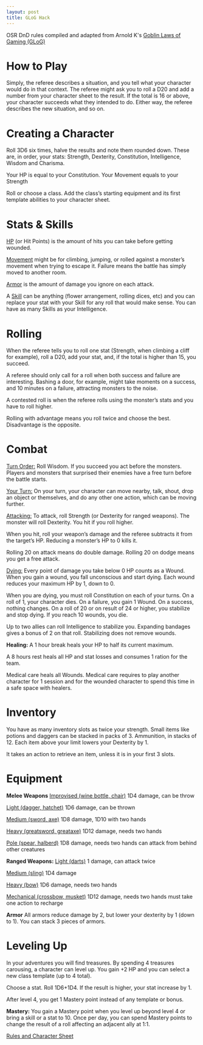 ```yaml
---
layout: post
title: GLoG Hack
---
```


OSR DnD rules compiled and adapted from Arnold K's [Goblin Laws of Gaming (GLoG)](http://goblinpunch.blogspot.com/2020/04/lair-of-lamb-final.html)

# **How to Play**

Simply, the referee describes a situation, and you tell what your character would do in that context. The referee might ask you to roll a D20 and add a number from your character sheet to the result. If the total is 16 or above, your character succeeds what they intended to do. Either way, the referee describes the new situation, and so on.

# **Creating a Character**

Roll 3D6 six times, halve the results and note them rounded down. These are, in order, your stats: Strength, Dexterity, Constitution, Intelligence, Wisdom and Charisma.

Your HP is equal to your Constitution.
Your Movement equals to your Strength

Roll or choose a class. Add the class’s starting equipment and its first template abilities to your character sheet.

# Stats & Skills

<ins>HP</ins> (or Hit Points) is the amount of hits you can take before getting wounded.

<ins>Movement</ins> might be for climbing, jumping, or rolled against a monster’s movement when trying to escape it. Failure means the battle has simply moved to another room.

<ins>Armor</ins> is the amount of damage you ignore on each attack.

A <ins>Skill</ins> can be anything (flower arrangement, rolling dices, etc) and you can replace your stat with your Skill for any roll that would make sense. You can have as many Skills as your Intelligence.

# Rolling

When the referee tells you to roll one stat (Strength, when climbing a cliff for example), roll a D20, add your stat, and, if the total is higher than 15, you succeed. 

A referee should only call for a roll when both success and failure are interesting. Bashing a door, for example, might take moments on a success, and 10 minutes on a failure, attracting monsters to the noise.

A contested roll is when the referee rolls using the monster’s stats and you have to roll higher.

Rolling with advantage means you roll twice and choose the best. Disadvantage is the opposite.

# Combat

<ins>Turn Order:</ins> Roll Wisdom. If you succeed you act before the monsters. Players and monsters that surprised their enemies have a free turn before the battle starts.

<ins>Your Turn:</ins> On your turn, your character can move nearby, talk, shout, drop an object or themselves, and do any other one action, which can be moving further.

<ins>Attacking:</ins> To attack, roll Strength (or Dexterity for ranged weapons). The monster will roll Dexterity. You hit if you roll higher. 

When you hit, roll your weapon’s damage and the referee subtracts it from the target’s HP. Reducing a monster’s HP to 0 kills it. 

Rolling 20 on attack means do double damage. Rolling 20 on dodge means you get a free attack.

<ins>Dying:</ins> Every point of damage you take below 0 HP counts as a Wound. When you gain a wound, you fall unconscious and start dying. Each wound reduces your maximum HP by 1, down to 0.

When you are dying, you must roll Constitution on each of your turns. On a roll of 1, your character dies. On a failure, you gain 1 Wound. On a success, nothing changes. On a roll of 20 or on result of 24 or higher, you stabilize and stop dying. If you reach 10 wounds, you die.

Up to two allies can roll Intelligence to stabilize you. Expanding bandages gives a bonus of 2 on that roll. Stabilizing does not remove wounds.

**Healing:** A 1 hour break heals your HP to half its current maximum.

A 8 hours rest heals all HP and stat losses and consumes 1 ration for the team.

Medical care heals all Wounds. Medical care requires to play another character for 1 session and for the wounded character to spend this time in a safe space with healers. 

# Inventory

You have as many inventory slots as twice your strength. Small items like potions and daggers can be stacked in packs of 3. Ammunition, in stacks of 12. Each item above your limit lowers your Dexterity by 1.

It takes an action to retrieve an item, unless it is in your first 3 slots.

# Equipment

**Melee Weapons**
<ins>Improvised (wine bottle, chair)</ins>
1D4 damage, can be throw

<ins>Light (dagger, hatchet)</ins>
1D6 damage, can be thrown

<ins>Medium (sword, axe)</ins>
1D8 damage, 1D10 with two hands

<ins>Heavy (greatsword, greataxe)</ins>
1D12 damage, needs two hands

<ins>Pole (spear, halberd)</ins>
1D8 damage, needs two hands
can attack from behind other creatures

**Ranged Weapons:**
<ins>Light (darts)</ins>
1 damage, can attack twice

<ins>Medium (sling)</ins>
1D4 damage

<ins>Heavy (bow)</ins>
1D6 damage, needs two hands

<ins>Mechanical (crossbow, musket)</ins>
1D12 damage, needs two hands
must take one action to recharge

**Armor**
All armors reduce damage by 2, but lower your dexterity by 1 (down to 1). You can stack 3 pieces of armors. 

# Leveling Up

In your adventures you will find treasures. By spending 4 treasures carousing, a character can level up. You gain +2 HP and you can select a new class template (up to 4 total). 

Choose a stat. Roll 1D6+1D4. If the result is higher, your stat increase by 1.

After level 4, you get 1 Mastery point instead of any template or bonus.

**Mastery:** You gain a Mastery point when you level up beyond level 4 or bring a skill or a stat to 10. Once per day, you can spend Mastery points to change the result of a roll affecting an adjacent ally at 1:1.

[Rules and Character Sheet](https://saltygoo.github.io/assets/GLOG_Gooed_Base_v1.pdf)
